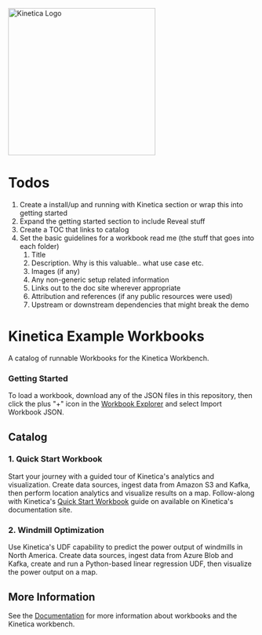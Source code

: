 <img src="https://2wz2rk1b7g6s3mm3mk3dj0lh-wpengine.netdna-ssl.com/wp-content/uploads/2018/08/kinetica_logo.svg" alt="Kinetica Logo" width="300"/>

# Todos

1. Create a install/up and running with Kinetica section or wrap this into getting started
2. Expand the getting started section to include Reveal stuff
3. Create a TOC that links to catalog
4. Set the basic guidelines for a workbook read me (the stuff that goes into each folder)
    1. Title
    2. Description. Why is this valuable.. what use case etc.
    3. Images (if any)
    4. Any non-generic setup related information
    5. Links out to the doc site wherever appropriate
    6. Attribution and references (if any public resources were used)
    7. Upstream or downstream dependencies that might break the demo

# Kinetica Example Workbooks 
A catalog of runnable Workbooks for the Kinetica Workbench. 

### Getting Started
To load a workbook, download any of the JSON files in this repository, then click the plus "+" icon in the [Workbook Explorer](https://docs.kinetica.com/7.1/azure/admin/workbench/ui/explorer/workbooks/) and select Import Workbook JSON.

## Catalog

### 1. Quick Start Workbook
Start your journey with a guided tour of Kinetica's analytics and visualization. Create data sources, ingest data from Amazon S3 and Kafka, then perform location analytics and visualize results on a map. Follow-along with Kinetica's [Quick Start Workbook](https://docs.kinetica.com/7.1/azure/guides/quick-start-workbook/) guide on available on Kinetica's documentation site.

### 2. Windmill Optimization
Use Kinetica's UDF capability to predict the power output of windmills in North America. Create data sources, ingest data from Azure Blob and Kafka, create and run a Python-based linear regression UDF, then visualize the power output on a map.

## More Information

See the [Documentation](http://docs.kinetica.com/7.1/azure) for more information about workbooks and the Kinetica workbench.
